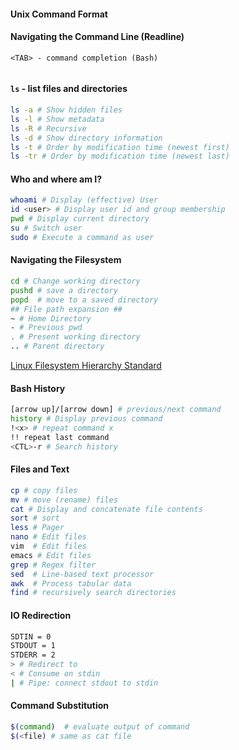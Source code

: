 #### Unix Command Format


#### Navigating the Command Line (Readline)

```
<TAB> - command completion (Bash)


```


#### `ls` - list files and directories

```bash
ls -a # Show hidden files
ls -l # Show metadata
ls -R # Recursive
ls -d # Show directory information
ls -t # Order by modification time (newest first)
ls -tr # Order by modification time (newest last)
```


#### Who and where am I?

```bash
whoami # Display (effective) User
id <user> # Display user id and group membership
pwd # Display current directory
su # Switch user
sudo # Execute a command as user
```


#### Navigating the Filesystem

```bash
cd # Change working directory
pushd # save a directory
popd  # move to a saved directory
## File path expansion ##
~ # Home Directory
- # Previous pwd
. # Present working directory
.. # Parent directory
```

[Linux Filesystem Hierarchy Standard](https://de.wikipedia.org/wiki/Filesystem_Hierarchy_Standard)


#### Bash History

```bash
[arrow up]/[arrow down] # previous/next command
history # Display previous command
!<x> # repeat command x
!! repeat last command
<CTL>-r # Search history
```


#### Files and Text
```bash
cp # copy files
mv # move (rename) files
cat # Display and concatenate file contents
sort # sort
less # Pager
nano # Edit files
vim  # Edit files
emacs # Edit files
grep # Regex filter
sed  # Line-based text processor
awk  # Process tabular data
find # recursively search directories
```

#### IO Redirection
```bash
SDTIN = 0
STDOUT = 1
STDERR = 2
> # Redirect to 
< # Consume on stdin
| # Pipe: connect stdout to stdin
```

#### Command Substitution
```bash
$(command)  # evaluate output of command
$(<file) # same as cat file
```

